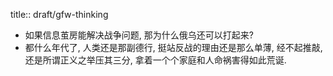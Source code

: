 title:: draft/gfw-thinking
- 如果信息茧房能解决战争问题, 那为什么俄乌还可以打起来?
- 都什么年代了, 人类还是那副德行, 挺站反战的理由还是那么单薄, 经不起推敲, 还是所谓正义之举压其三分, 拿着一个个家庭和人命祸害得如此荒诞.